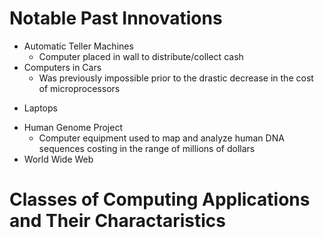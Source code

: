 # Notable Past Innovations
* Automatic Teller Machines
	- Computer placed in wall to distribute/collect cash
* Computers in Cars
	- Was previously impossible prior to the drastic decrease in the cost of microprocessors
- Laptops
* Human Genome Project
	* Computer equipment used to map and analyze human DNA sequences costing in the range of millions of dollars
* World Wide Web
# Classes of Computing Applications and Their Charactaristics
